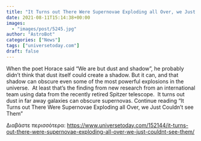 ```yaml
---
title: "It Turns out There Were Supernovae Exploding all Over, we Just Couldn’t see Them"
date: 2021-08-11T15:14:38+00:00
images:
  - "images/post/5245.jpg"
author: "AstroBot"
categories: ["News"]
tags: ["universetoday.com"]
draft: false
---
```


When the poet Horace said “We are but dust and shadow”, he probably didn’t think that dust itself could create a shadow. But it can, and that shadow can obscure even some of the most powerful explosions in the universe.  At least that’s the finding from new research from an international team using data from the recently retired Spitzer telescope.  It turns out dust in far away galaxies can obscure supernovas. Continue reading “It Turns out There Were Supernovae Exploding all Over, we Just Couldn’t see Them” 

Διαβάστε περισσότερα: https://www.universetoday.com/152144/it-turns-out-there-were-supernovae-exploding-all-over-we-just-couldnt-see-them/
